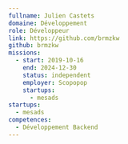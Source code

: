 ```yaml
---
fullname: Julien Castets
domaine: Développement
role: Développeur
link: https://github.com/brmzkw
github: brmzkw
missions:
  - start: 2019-10-16
    end: 2024-12-30
    status: independent
    employer: Scopopop
    startups:
      - mesads
startups:
  - mesads
competences:
  - Développement Backend
---
```


